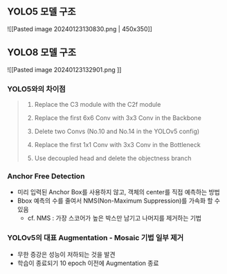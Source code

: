 
## YOLO5 모델 구조
![[Pasted image 20240123130830.png | 450x350]]

## YOLO8 모델 구조
![[Pasted image 20240123132901.png ]]

### YOLO5와의 차이점
> 1. Replace the C3 module with the C2f module
> 
> 2. Replace the first 6x6 Conv with 3x3 Conv in the Backbone
> 
> 3. Delete two Convs (No.10 and No.14 in the YOLOv5 config)
> 
> 4. Replace the first 1x1 Conv with 3x3 Conv in the Bottleneck
> 
> 5. Use decoupled head and delete the objectness branch

### Anchor Free Detection
- 미리 입력된 Anchor Box를 사용하지 않고, 객체의 center를 직접 예측하는 방법
- Bbox 예측의 수를 줄여서 NMS(Non-Maximum Suppression)를 가속화 할 수 있음
	- cf. NMS : 가장 스코어가 높은 박스만 남기고 나머지를 제거하는 기법

### YOLOv5의 대표 Augmentation - Mosaic 기법 일부 제거
- 무한 증강은 성능이 저하되는 것을 발견
- 학습이 종료되기 10 epoch 이전에 Augmentation 종료

